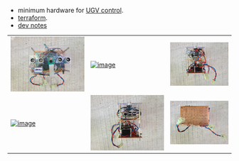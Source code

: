 - minimum hardware for [UGV control](https://github.com/kamangir/bluer-ugv/blob/main/bluer_ugv/docs/swallow/digital/design/shield.md).
- [terraform](https://github.com/kamangir/bluer-ugv/blob/main/bluer_ugv/docs/swallow/digital/design/terraform.md).
- [dev notes](https://github.com/kamangir/bluer-ugv/blob/main/bluer_ugv/docs/swallow/digital/design/shield.md)

|   |   |   |
| --- | --- | --- |
| [![image](https://github.com/kamangir/assets2/blob/main/swallow/design/v5/01.jpg?raw=true)](#)  | [![image](https://github.com/kamangir/assets2/blob/main/swallow/design/v5/02.jpg?raw=true)](#)  | [![image](https://github.com/kamangir/assets2/blob/main/swallow/design/v5/03.jpg?raw=true)](#)  |
| [![image](https://github.com/kamangir/assets2/blob/main/swallow/design/v5/04.jpg?raw=true)](#)  | [![image](https://github.com/kamangir/assets2/blob/main/swallow/design/v5/05.jpg?raw=true)](#)  | [![image](https://github.com/kamangir/assets2/blob/main/swallow/design/v5/06.jpg?raw=true)](#)  |
